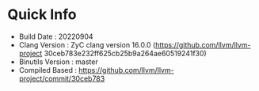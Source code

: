# Quick Info
* Build Date : 20220904
* Clang Version : ZyC clang version 16.0.0 (https://github.com/llvm/llvm-project 30ceb783e232ff625cb25b9a264ae60519241f30)
* Binutils Version : master
* Compiled Based : https://github.com/llvm/llvm-project/commit/30ceb783

